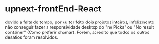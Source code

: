 # upnext-frontEnd-React
devido a falta de tempo, por eu ter feito dois projetos inteiros, infelizmente não conseguir fazer a responsividade desktop do "no Picks" ou "No result container" (Como preferir chamar). Porém, acredito que todos os outros desafios foram resolvidos.
